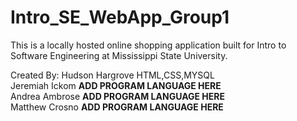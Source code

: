 # Intro_SE_WebApp_Group1<br>
This is a locally hosted online shopping application built for Intro to Software Engineering at Mississippi State University.



Created By:
Hudson Hargrove HTML,CSS,MYSQL<br>
Jeremiah Ickom  **ADD PROGRAM LANGUAGE HERE**<br>
Andrea Ambrose  **ADD PROGRAM LANGUAGE HERE**<br>
Matthew Crosno  **ADD PROGRAM LANGUAGE HERE**<br>

